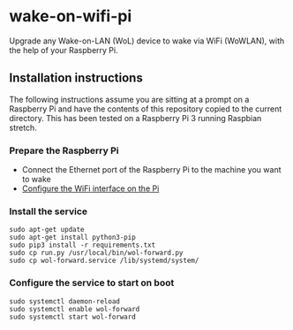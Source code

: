 # wake-on-wifi-pi
Upgrade any Wake-on-LAN (WoL) device to wake via WiFi (WoWLAN), with the help of your Raspberry Pi.

## Installation instructions

The following instructions assume you are sitting at a prompt on a Raspberry Pi and have the contents of this repository copied to the current directory. This has been tested on a Raspberry Pi 3 running Raspbian stretch.

### Prepare the Raspberry Pi
- Connect the Ethernet port of the Raspberry Pi to the machine you want to wake
- [Configure the WiFi interface on the Pi](https://www.raspberrypi.org/documentation/configuration/wireless/wireless-cli.md)

### Install the service
```
sudo apt-get update
sudo apt-get install python3-pip
sudo pip3 install -r requirements.txt
sudo cp run.py /usr/local/bin/wol-forward.py
sudo cp wol-forward.service /lib/systemd/system/
```

### Configure the service to start on boot
```
sudo systemctl daemon-reload
sudo systemctl enable wol-forward
sudo systemctl start wol-forward
```